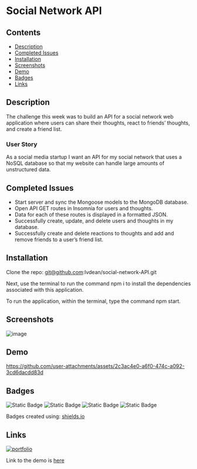 
# Social Network API


## Contents

- [Description](#description)
- [Completed Issues](#completed-issues)
- [Installation](#installation)
- [Screenshots](#screenshots)
- [Demo](#demo)
- [Badges](#badges)
- [Links](#links)

## Description

The challenge this week was to build an API for a social network web application where users can share their thoughts, react to friends’ thoughts, and create a friend list.

### User Story
As a social media startup I want an API for my social network that uses a NoSQL database so that my website can handle large amounts of unstructured data.

## Completed Issues

* Start server and sync the Mongoose models to the MongoDB database.
* Open API GET routes in Insomnia for users and thoughts.
* Data for each of these routes is displayed in a formatted JSON.
* Successfully create, update, and delete users and thoughts in my database.
* Successfully create and delete reactions to thoughts and add and remove friends to a user’s friend list.



## Installation

Clone the repo: git@github.com:lvdean/social-network-API.git

Next, use the terminal to run the command npm i to install the dependencies associated with this application.

To run the application, within the terminal, type the command npm start.
## Screenshots

![image](https://github.com/user-attachments/assets/a8157da1-bb7a-4734-b0b6-9c3a90e83c2a)


## Demo

https://github.com/user-attachments/assets/2c3ac4e0-a6f0-474c-a092-3cd6dacdd83d

## Badges


![Static Badge](https://img.shields.io/badge/Java-script-yellow)
![Static Badge](https://img.shields.io/badge/MongoDB-blue)
![Static Badge](https://img.shields.io/badge/Express.js-yellow)
![Static Badge](https://img.shields.io/badge/Insomnnia-purple)



Badges created using: [shields.io](https://shields.io/)
## Links
[![portfolio](https://img.shields.io/badge/my_portfolio-000?style=for-the-badge&logo=ko-fi&logoColor=white)](https://github.com/lvdean/social-network-API)

Link to the demo is [here](https://drive.google.com/file/d/13AJ9w24Uqo-ajZF3NXoXm1uoGGcLogey/view?usp=sharing)

